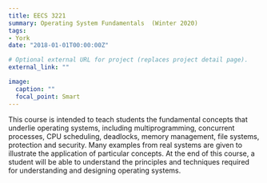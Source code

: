 ```yaml
---
title: EECS 3221
summary: Operating System Fundamentals  (Winter 2020)
tags:
- York
date: "2018-01-01T00:00:00Z"

# Optional external URL for project (replaces project detail page).
external_link: ""

image:
  caption: ""
  focal_point: Smart
---
```


This course is intended to teach students the fundamental concepts that underlie operating systems, including 
multiprogramming, concurrent processes, CPU scheduling, deadlocks, memory management, file systems, protection and 
security. Many examples from real systems are given to illustrate the application of particular concepts. At the end of 
this course, a student will be able to understand the principles and techniques required for understanding and designing 
operating systems.
